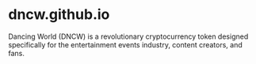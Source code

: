 # dncw.github.io
Dancing World (DNCW) is a revolutionary cryptocurrency token designed specifically for the entertainment events industry, content creators, and fans.
